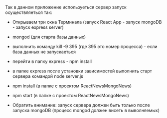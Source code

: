 Так в данном приложение используеться сервер запуск осуществляеться так:

- Открываем три окна Терминала (запуск React App - запуск mongoDB - запуск express server)

- mongod (для старта базы данных)

- выполнить команду kill -9 395 (где 395 это номер процесса) - если база данных не запускаеться

- перейти в папку express - npm install

- в папке express после установки зависимостей выполнить старт сервера командой node server.js

- npm install (в папке с проектом ReactNewsMongoNews)

- npm start (в папке с проектом ReactNewsMongoNews)

- Обратить внимание: запуск сервера должен быть только после запуска mongoDB (процесс mongod должен висеть в выволняемых)

